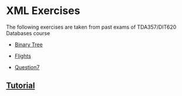 # XML Exercises

The following exercises are taken from past exams of TDA357/DIT620
Databases course

* [Binary Tree](questions/BinaryTrees.md )

* [Flights](questions/Flights.md)

* [Question7](questions/Question7.md)


## [Tutorial](tutorial/tutorial.md)
